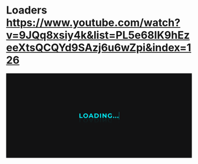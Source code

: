 # Loaders https://www.youtube.com/watch?v=9JQq8xsiy4k&list=PL5e68lK9hEzeeXtsQCQYd9SAzj6u6wZpi&index=126
<p align="center">
  <img src="preview.png" alt="preview del proyecto"  width="1600">
</p>